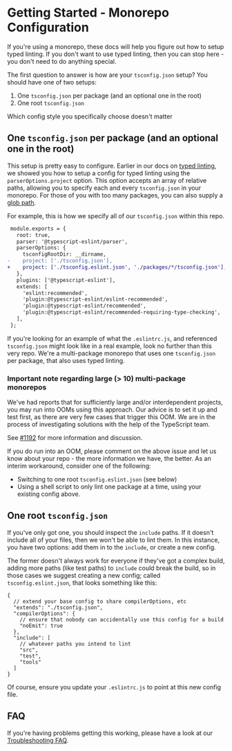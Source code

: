 # Getting Started - Monorepo Configuration

If you're using a monorepo, these docs will help you figure out how to setup typed linting.
If you don't want to use typed linting, then you can stop here - you don't need to do anything special.

The first question to answer is how are your `tsconfig.json` setup? You should have one of two setups:

1. One `tsconfig.json` per package (and an optional one in the root)
2. One root `tsconfig.json`

Which config style you specifically choose doesn't matter

## One `tsconfig.json` per package (and an optional one in the root)

This setup is pretty easy to configure. Earlier in our docs on [typed linting](./TYPED_LINTING.md), we showed you how to setup a config for typed linting using the `parserOptions.project` option. This option accepts an array of relative paths, allowing you to specify each and every `tsconfig.json` in your monorepo. For those of you with too many packages, you can also supply a [glob path](https://github.com/isaacs/node-glob/blob/f5a57d3d6e19b324522a3fa5bdd5075fd1aa79d1/README.md#glob-primer).

For example, this is how we specify all of our `tsconfig.json` within this repo.

```diff
 module.exports = {
   root: true,
   parser: '@typescript-eslint/parser',
   parserOptions: {
     tsconfigRootDir: __dirname,
-    project: ['./tsconfig.json'],
+    project: ['./tsconfig.eslint.json', './packages/*/tsconfig.json'],
   },
   plugins: ['@typescript-eslint'],
   extends: [
     'eslint:recommended',
     'plugin:@typescript-eslint/eslint-recommended',
     'plugin:@typescript-eslint/recommended',
     'plugin:@typescript-eslint/recommended-requiring-type-checking',
   ],
 };
```

If you're looking for an example of what the `.eslintrc.js`, and referenced `tsconfig.json` might look like in a real example, look no further than this very repo. We're a multi-package monorepo that uses one `tsconfig.json` per package, that also uses typed linting.

### Important note regarding large (> 10) multi-package monorepos

We've had reports that for sufficiently large and/or interdependent projects, you may run into OOMs using this approach. Our advice is to set it up and test first, as there are very few cases that trigger this OOM. We are in the process of investigating solutions with the help of the TypeScript team.

See [#1192](https://github.com/typescript-eslint/typescript-eslint/issues/1192) for more information and discussion.

If you do run into an OOM, please comment on the above issue and let us know about your repo - the more information we have, the better. As an interim workaround, consider one of the following:

- Switching to one root `tsconfig.eslint.json` (see below)
- Using a shell script to only lint one package at a time, using your existing config above.

## One root `tsconfig.json`

If you've only got one, you should inspect the `include` paths. If it doesn't include all of your files, then we won't be able to lint them. In this instance, you have two options: add them in to the `include`, or create a new config.

The former doesn't always work for everyone if they've got a complex build, adding more paths (like test paths) to `include` could break the build, so in those cases we suggest creating a new config; called `tsconfig.eslint.json`, that looks something like this:

```jsonc
{
  // extend your base config to share compilerOptions, etc
  "extends": "./tsconfig.json",
  "compilerOptions": {
    // ensure that nobody can accidentally use this config for a build
    "noEmit": true
  },
  "include": [
    // whatever paths you intend to lint
    "src",
    "test",
    "tools"
  ]
}
```

Of course, ensure you update your `.eslintrc.js` to point at this new config file.

## FAQ

If you're having problems getting this working, please have a look at our [Troubleshooting FAQ](./FAQ.md).
